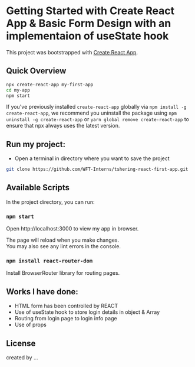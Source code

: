 # Getting Started with Create React App & Basic Form Design with an implementaion of useState hook

This project was bootstrapped with [Create React App](https://github.com/facebook/create-react-app).

## Quick Overview
```sh
npx create-react-app my-first-app
cd my-app
npm start
```

If you've previously installed `create-react-app` globally via `npm install -g create-react-app`, we recommend you uninstall the package using `npm uninstall -g create-react-app` or `yarn global remove create-react-app` to ensure that npx always uses the latest version.

## Run my project:
- Open a terminal in directory where you want to save the project 

```sh
git clone https://github.com/WFT-Interns/tshering-react-first-app.git
```

## Available Scripts

In the project directory, you can run:

### `npm start`

Open http://localhost:3000 to view my app in browser.

The page will reload when you make changes.\
You may also see any lint errors in the console.

### `npm install react-router-dom`

Install BrowserRouter library for routing pages.

## Works I have done:

- HTML form has been controlled by REACT
- Use of useState hook to store login details in object & Array
- Routing from login page to login info page
- Use of props 

## License 

created by ...



